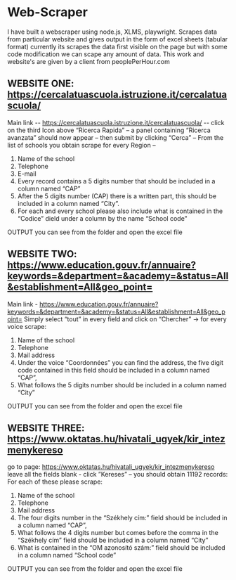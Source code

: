 # Web-Scraper
I have built a webscraper using node.js, XLMS, playwright. Scrapes data from particular website and gives output in the form of excel sheets (tabular format) 
currently its scrapes the data first visible on the page but with some code modification we can scape any amount of data. This work and website's are given by a client from peoplePerHour.com

## WEBSITE ONE: https://cercalatuascuola.istruzione.it/cercalatuascuola/
Main link -- https://cercalatuascuola.istruzione.it/cercalatuascuola/ -- click on the third Icon above “Ricerca Rapida” – a panel containing “Ricerca avanzata” should now appear – then submit by clicking “Cerca” –
From the list of schools you obtain scrape for every Region –
1. Name of the school
2. Telephone
3. E-mail
4. Every record contains a 5 digits number that should be included in a column named “CAP”
5. After the 5 digits number (CAP) there is a written part, this should be included in a column named “City”.
6. For each and every school please also include what is contained in the “Codice” dield under a column by the name “School code”

OUTPUT you can see from the folder and open the excel file

## WEBSITE TWO:  https://www.education.gouv.fr/annuaire?keywords=&department=&academy=&status=All&establishment=All&geo_point=
Main link - https://www.education.gouv.fr/annuaire?keywords=&department=&academy=&status=All&establishment=All&geo_point=
Simply select “tout” in every field and click on “Chercher” -> for every voice scrape:
1. Name of the school
2. Telephone
3. Mail address
4. Under the voice “Coordonnées” you can find the address, the five digit code contained in this field should be included in a column named “CAP”,
5. What follows the 5 digits number should be included in a column named “City”

OUTPUT you can see from the folder and open the excel file

## WEBSITE THREE:  https://www.oktatas.hu/hivatali_ugyek/kir_intezmenykereso
go to page: https://www.oktatas.hu/hivatali_ugyek/kir_intezmenykereso
leave all the fields blank - click ”Kereses” – you should obtain 11192 records: For each of these please scrape:
1. Name of the school
2. Telephone
3. Mail address
4. The four digits number in the “Székhely cím:” field should be included in a column named “CAP”,
5. What follows the 4 digits number but comes before the comma in the “Székhely cím” field should be included in a column named “City”
6. What is contained in the “OM azonosító szám:” field should be included in a column named “School code”

OUTPUT you can see from the folder and open the excel file
